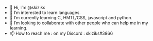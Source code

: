 - 👋 Hi, I’m @skiziks
- 👀 I’m interested to learn languages.
- 🌱 I’m currently learning C, HMTL/CSS, javascript and python.
- 💞️ I’m looking to collaborate with other people who can help me in my learning.
- 📫 How to reach me : on my Discord : skiziks#3866
<!---
skiziks/skiziks is a ✨ special ✨ repository because its `README.md` (this file) appears on your GitHub profile.
You can click the Preview link to take a look at your changes.
--->

